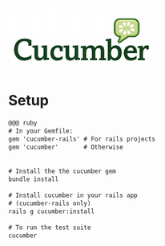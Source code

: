 <!SLIDE setup-title>

![The Frontier Group](cucumber.png)
# Setup

<!SLIDE setup>

    @@@ ruby
    # In your Gemfile:
    gem 'cucumber-rails' # For rails projects
    gem 'cucumber'       # Otherwise


    # Install the the cucumber gem
    bundle install

    # Install cucumber in your rails app 
    # (cucumber-rails only)
    rails g cucumber:install

    # To run the test suite
    cucumber
